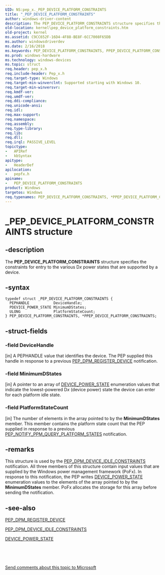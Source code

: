 ```yaml
---
UID: NS:pep_x._PEP_DEVICE_PLATFORM_CONSTRAINTS
title: "_PEP_DEVICE_PLATFORM_CONSTRAINTS"
author: windows-driver-content
description: The PEP_DEVICE_PLATFORM_CONSTRAINTS structure specifies the constraints for entry to the various Dx power states that are supported by a device.
old-location: kernel\pep_device_platform_constraints.htm
old-project: kernel
ms.assetid: C9CC652F-16D4-4F88-BE8F-6CC7008F65DB
ms.author: windowsdriverdev
ms.date: 2/16/2018
ms.keywords: PEP_DEVICE_PLATFORM_CONSTRAINTS, PPEP_DEVICE_PLATFORM_CONSTRAINTS structure pointer [Kernel-Mode Driver Architecture], kernel.pep_device_platform_constraints, PPEP_DEVICE_PLATFORM_CONSTRAINTS, *PPEP_DEVICE_PLATFORM_CONSTRAINTS, pepfx/PPEP_DEVICE_PLATFORM_CONSTRAINTS, pepfx/PEP_DEVICE_PLATFORM_CONSTRAINTS, _PEP_DEVICE_PLATFORM_CONSTRAINTS, PEP_DEVICE_PLATFORM_CONSTRAINTS structure [Kernel-Mode Driver Architecture]
ms.prod: windows-hardware
ms.technology: windows-devices
ms.topic: struct
req.header: pep_x.h
req.include-header: Pep_x.h
req.target-type: Windows
req.target-min-winverclnt: Supported starting with Windows 10.
req.target-min-winversvr: 
req.kmdf-ver: 
req.umdf-ver: 
req.ddi-compliance: 
req.unicode-ansi: 
req.idl: 
req.max-support: 
req.namespace: 
req.assembly: 
req.type-library: 
req.lib: 
req.dll: 
req.irql: PASSIVE_LEVEL
topictype:
-	APIRef
-	kbSyntax
apitype:
-	HeaderDef
apilocation:
-	pepfx.h
apiname:
-	PEP_DEVICE_PLATFORM_CONSTRAINTS
product: Windows
targetos: Windows
req.typenames: PEP_DEVICE_PLATFORM_CONSTRAINTS, *PPEP_DEVICE_PLATFORM_CONSTRAINTS
---
```


# _PEP_DEVICE_PLATFORM_CONSTRAINTS structure


## -description


The <b>PEP_DEVICE_PLATFORM_CONSTRAINTS</b> structure specifies the constraints for entry to the various D<i>x</i> power states that are supported by a device.


## -syntax


````
typedef struct _PEP_DEVICE_PLATFORM_CONSTRAINTS {
  PEPHANDLE           DeviceHandle;
  PDEVICE_POWER_STATE MinimumDStates;
  ULONG               PlatformStateCount;
} PEP_DEVICE_PLATFORM_CONSTRAINTS, *PPEP_DEVICE_PLATFORM_CONSTRAINTS;
````


## -struct-fields




### -field DeviceHandle

[in] A PEPHANDLE value that identifies the device. The PEP supplied this handle in response to a previous <a href="https://msdn.microsoft.com/en-us/library/windows/hardware/mt186849">PEP_DPM_REGISTER_DEVICE</a> notification.


### -field MinimumDStates

[in] A pointer to an array of <a href="..\wudfddi\ne-wudfddi-_device_power_state.md">DEVICE_POWER_STATE</a> enumeration values that indicate the lowest-powered D<i>x</i> (device power) state the device can enter for each platform idle state.


### -field PlatformStateCount

[in] The number of elements in the array pointed to by the <b>MinimumDStates</b> member. This member contains the platform state count that the PEP supplied in response to a previous <a href="https://msdn.microsoft.com/en-us/library/windows/hardware/mt186827">PEP_NOTIFY_PPM_QUERY_PLATFORM_STATES</a> notification.


## -remarks



This structure is used by the <a href="https://msdn.microsoft.com/en-us/library/windows/hardware/mt186704">PEP_DPM_DEVICE_IDLE_CONSTRAINTS</a> notification. All three members of this structure contain input values that are supplied by the Windows power management framework (PoFx). In response to this notification, the PEP writes <a href="..\wudfddi\ne-wudfddi-_device_power_state.md">DEVICE_POWER_STATE</a> enumeration values to the elements of the array pointed to by the <b>MinimumDStates</b> member. PoFx allocates the storage for this array before sending the notification.




## -see-also

<a href="https://msdn.microsoft.com/en-us/library/windows/hardware/mt186849">PEP_DPM_REGISTER_DEVICE</a>



<a href="https://msdn.microsoft.com/en-us/library/windows/hardware/mt186704">PEP_DPM_DEVICE_IDLE_CONSTRAINTS</a>



<a href="..\wudfddi\ne-wudfddi-_device_power_state.md">DEVICE_POWER_STATE</a>



 

 

<a href="mailto:wsddocfb@microsoft.com?subject=Documentation%20feedback [kernel\kernel]:%20PEP_DEVICE_PLATFORM_CONSTRAINTS structure%20 RELEASE:%20(2/16/2018)&amp;body=%0A%0APRIVACY STATEMENT%0A%0AWe use your feedback to improve the documentation. We don't use your email address for any other purpose, and we'll remove your email address from our system after the issue that you're reporting is fixed. While we're working to fix this issue, we might send you an email message to ask for more info. Later, we might also send you an email message to let you know that we've addressed your feedback.%0A%0AFor more info about Microsoft's privacy policy, see http://privacy.microsoft.com/en-us/default.aspx." title="Send comments about this topic to Microsoft">Send comments about this topic to Microsoft</a>

